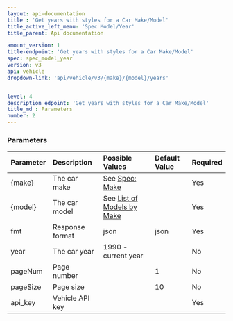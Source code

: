 ```yaml
---
layout: api-documentation
title : 'Get years with styles for a Car Make/Model'
title_active_left_menu: 'Spec Model/Year'
title_parent: Api documentation

amount_version: 1
title-endpoint: 'Get years with styles for a Car Make/Model'
spec: spec_model_year
version: v3
api: vehicle
dropdown-link: 'api/vehicle/v3/{make}/{model}/years'


level: 4
description_edpoint: 'Get years with styles for a Car Make/Model'
title_md : Parameters
number: 2
---
```


### Parameters

| Parameter      | Description                | Possible Values                                                                                               | Default Value | Required |
|:-------------- |:---------------------------|:--------------------------------------------------------------------------------------------------------------|:------------- |:-------- |
| {make}         | The car make               | See [Spec: Make](/api-documentation/vehicle/spec_make/v3/03_list_of_makes/api-description.html)               | | Yes |
| {model}        | The car model              | See [List of Models by Make](/api-documentation/vehicle/spec_model/v3/01_list_of_models/api-description.html) | | Yes |
| fmt            | Response format            | json                                                                                                          | json          | Yes      |
| year           | The car year               | 1990 - current year                                                                                           |               | No       |
| pageNum        | Page number                |                                                                                                               | 1             | No       |
| pageSize       | Page size                  |                                                                                                               | 10            | No       |
| api_key        | Vehicle API key            |                                                                                                               |               | Yes      |